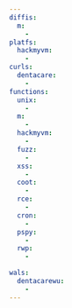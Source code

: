 ```yaml
---
diffis:
  m:
    -
platfs:
  hackmyvm:
    -
curls:
  dentacare:
    -
functions:
  unix:
    -
  m:
    -
  hackmyvm:
    -
  fuzz:
    -
  xss:
    -
  coot:
    -
  rce:
    -
  cron:
    -
  pspy:
    -
  rwp:
    -

wals:
  dentacarewu:
    -
---
```

